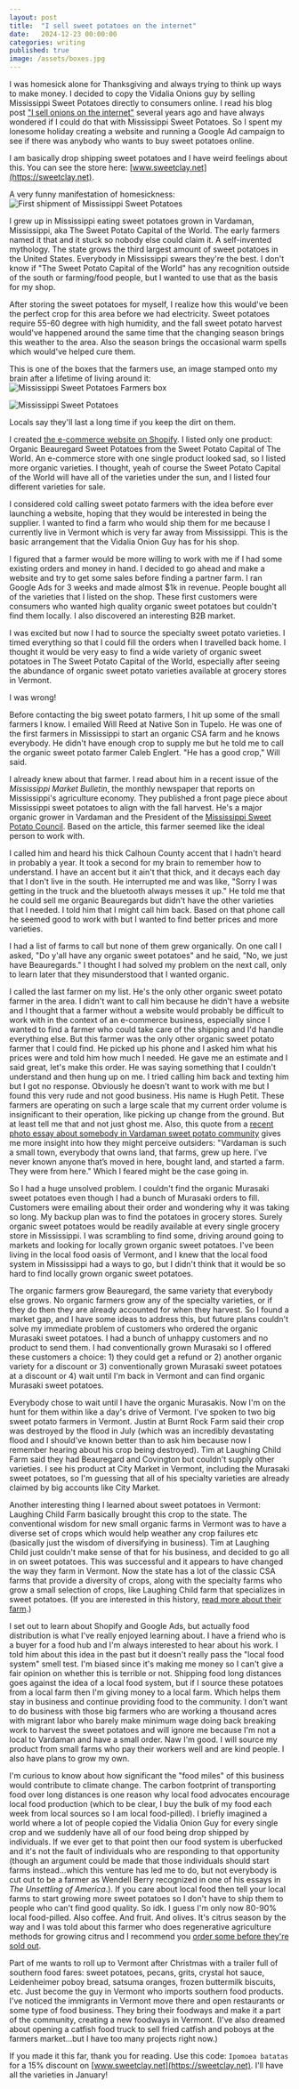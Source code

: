 ```yaml
---
layout: post
title:  "I sell sweet potatoes on the internet"
date:   2024-12-23 00:00:00
categories: writing
published: true
image: /assets/boxes.jpg
---
```


I was homesick alone for Thanksgiving and always trying to think up ways to make money. I decided to copy the Vidalia Onions guy by selling Mississippi Sweet Potatoes directly to consumers online. I read his blog post ["I sell onions on the internet"](https://www.deepsouthventures.com/i-sell-onions-on-the-internet/) several years ago and have always wondered if I could do that with Mississippi Sweet Potatoes. So I spent my lonesome holiday creating a website and running a Google Ad campaign to see if there was anybody who wants to buy sweet potatoes online. 

I am basically drop shipping sweet potatoes and I have weird feelings about this. You can see the store here: [www.sweetclay.net](https://sweetclay.net).

A very funny manifestation of homesickness:
![First shipment of Mississippi Sweet Potatoes](/assets/boxes.jpg)

I grew up in Mississippi eating sweet potatoes grown in Vardaman, Mississippi, aka The Sweet Potato Capital of the World. The early farmers named it that and it stuck so nobody else could claim it. A self-invented mythology. The state grows the third largest amount of sweet potatoes in the United States. Everybody in Mississippi swears they're the best. I don't know if "The Sweet Potato Capital of the World" has any recognition outside of the south or farming/food people, but I wanted to use that as the basis for my shop.

After storing the sweet potatoes for myself, I realize how this would've been the perfect crop for this area before we had electricity. Sweet potatoes require 55-60 degree with high humidity, and the fall sweet potato harvest would've happened around the same time that the changing season brings this weather to the area. Also the season brings the occasional warm spells which would've helped cure them.

This is one of the boxes that the farmers use, an image stamped onto my brain after a lifetime of living around it:
![Mississippi Sweet Potatoes Farmers box](/assets/farm-boxes.jpg)

![Mississippi Sweet Potatoes](/assets/sweetpotatoes.jpg)

Locals say they'll last a long time if you keep the dirt on them.

I created [the e-commerce website on Shopify](https://sweetclay.net). I listed only one product: Organic Beauregard Sweet Potatoes from the Sweet Potato Capital of The World. An e-commerce store with one single product looked sad, so I listed more organic varieties. I thought, yeah of course the Sweet Potato Capital of the World will have all of the varieties under the sun, and I listed four different varieties for sale. 

I considered cold calling sweet potato farmers with the idea before ever launching a website, hoping that they would be interested in being the supplier. I wanted to find a farm who would ship them for me because I currently live in Vermont which is very far away from Mississippi. This is the basic arrangement that the Vidalia Onion Guy has for his shop.

I figured that a farmer would be more willing to work with me if I had some existing orders and money in hand. I decided to go ahead and make a website and try to get some sales before finding a partner farm. I ran Google Ads for 3 weeks and made almost $1k in revenue. People bought all of the varieties that I listed on the shop. These first customers were consumers who wanted high quality organic sweet potatoes but couldn't find them locally. I also discovered an interesting B2B market.

I was excited but now I had to source the specialty sweet potato varieties. I timed everything so that I could fill the orders when I travelled back home. I thought it would be very easy to find a wide variety of organic sweet potatoes in The Sweet Potato Capital of the World, especially after seeing the abundance of organic sweet potato varieties available at grocery stores in Vermont.

I was wrong!

Before contacting the big sweet potato farmers, I hit up some of the small farmers I know. I emailed Will Reed at Native Son in Tupelo. He was one of the first farmers in Mississippi to start an organic CSA farm and he knows everybody. He didn't have enough crop to supply me but he told me to call the organic sweet potato farmer Caleb Englert. "He has a good crop," Will said.

I already knew about that farmer. I read about him in a recent issue of the *Mississippi Market Bulletin*, the monthly newspaper that reports on Mississippi's agriculture economy. They published a front page piece about Mississippi sweet potatoes to align with the fall harvest. He's a major organic grower in Vardaman and the President of the [Mississippi Sweet Potato Council](http://www.mssweetpotato.org/home.html). Based on the article, this farmer seemed like the ideal person to work with.

I called him and heard his thick Calhoun County accent that I hadn't heard in probably a year. It took a second for my brain to remember how to understand. I have an accent but it ain't that thick, and it decays each day that I don't live in the south. He interrupted me and was like, "Sorry I was getting in the truck and the bluetooth always messes it up." He told me that he could sell me organic Beauregards but didn't have the other varieties that I needed. I told him that I might call him back. Based on that phone call he seemed good to work with but I wanted to find better prices and more varieties.

I had a list of farms to call but none of them grew organically. On one call I asked, "Do y'all have any organic sweet potatoes" and he said, "No, we just have Beauregards." I thought I had solved my problem on the next call, only to learn later that they misunderstood that I wanted organic.

I called the last farmer on my list. He's the only other organic sweet potato farmer in the area. I didn't want to call him because he didn't have a website and I thought that a farmer without a website would probably be difficult to work with in the context of an e-commerce business, especially since I wanted to find a farmer who could take care of the shipping and I'd handle everything else. But this farmer was the only other organic sweet potato farmer that I could find. He picked up his phone and I asked him what his prices were and told him how much I needed. He gave me an estimate and I said great, let's make this order. He was saying something that I couldn't understand and then hung up on me. I tried calling him back and texting him but I got no response. Obviously he doesn't want to work with me but I found this very rude and not good business. His name is Hugh Petit. These farmers are operating on such a large scale that my current order volume is insignificant to their operation, like picking up change from the ground. But at least tell me that and not just ghost me. Also, this quote from a [recent photo essay about somebody in Vardaman sweet potato community](https://mississippifolklife.org/photo-essays/sweet-potato-sweets) gives me more insight into how they might perceive outsiders: "Vardaman is such a small town, everybody that owns land, that farms, grew up here. I’ve never known anyone that’s moved in here, bought land, and started a farm. They were from here." Which I feared might be the case going in.

So I had a huge unsolved problem. I couldn't find the organic Murasaki sweet potatoes even though I had a bunch of Murasaki orders to fill. Customers were emailing about their order and wondering why it was taking so long. My backup plan was to find the potatoes in grocery stores. Surely organic sweet potatoes would be readily available at every single grocery store in Mississippi. I was scrambling to find some, driving around going to markets and looking for locally grown organic sweet potatoes. I've been living in the local food oasis of Vermont, and I knew that the local food system in Mississippi had a ways to go, but I didn't think that it would be so hard to find locally grown organic sweet potatoes.

The organic farmers grow Beauregard, the same variety that everybody else grows. No organic farmers grow any of the specialty varieties, or if they do then they are already accounted for when they harvest. So I found a market gap, and I have some ideas to address this, but future plans couldn't solve my immediate problem of customers who ordered the organic Murasaki sweet potatoes. I had a bunch of unhappy customers and no product to send them. I had conventionally grown Murasaki so I offered these customers a choice: 1) they could get a refund or 2) another organic variety for a discount or 3) conventionally grown Murasaki sweet potatoes at a discount or 4) wait until I'm back in Vermont and can find organic Murasaki sweet potatoes.

Everybody chose to wait until I have the organic Murasakis. Now I'm on the hunt for them within like a day's drive of Vermont. I've spoken to two big sweet potato farmers in Vermont. Justin at Burnt Rock Farm said their crop was destroyed by the flood in July (which was an incredibly devastating flood and I should've known better than to ask him because now I remember hearing about his crop being destroyed). Tim at Laughing Child Farm said they had Beauregard and Covington but couldn't supply other varieties. I see his product at City Market in Vermont, including the Murasaki sweet potatoes, so I'm guessing that all of his specialty varieties are already claimed by big accounts like City Market.

Another interesting thing I learned about sweet potatoes in Vermont: Laughing Child Farm basically brought this crop to the state. The conventional wisdom for new small organic farms in Vermont was to have a diverse set of crops which would help weather any crop failures etc (basically just the wisdom of diversifying in business). Tim at Laughing Child just couldn't make sense of that for his business, and decided to go all in on sweet potatoes. This was successful and it appears to have changed the way they farm in Vermont. Now the state has a lot of the classic CSA farms that provide a diversity of crops, along with the specialty farms who grow a small selection of crops, like Laughing Child farm that specializes in sweet potatoes. (If you are interested in this history, [read more about their farm](https://www.sevendaysvt.com/food-drink/pawlets-laughing-child-farm-takes-local-sweet-potatoes-to-a-new-level-36832837).)

I set out to learn about Shopify and Google Ads, but actually food distribution is what I've really enjoyed learning about. I have a friend who is a buyer for a food hub and I'm always interested to hear about his work. I told him about this idea in the past but it doesn't really pass the "local food system" smell test.  I'm biased since it's making me money so I can't give a fair opinion on whether this is terrible or not. Shipping food long distances goes against the idea of a local food system, but if I source these potatoes from a local farm then I'm giving money to a local farm. Which helps them stay in business and continue providing food to the community. I don't want to do business with those big farmers who are working a thousand acres with migrant labor who barely make minimum wage doing back breaking work to harvest the sweet potatoes and will ignore me because I'm not a local to Vardaman and have a small order. Naw I'm good. I will source my product from small farms who pay their workers well and are kind people. I also have plans to grow my own.

I'm curious to know about how significant the "food miles" of this business would contribute to climate change. The carbon footprint of transporting food over long distances is one reason why local food advocates encourage local food production (which to be clear, I buy the bulk of my food each week from local sources so I am local food-pilled). I briefly imagined a world where a lot of people copied the Vidalia Onion Guy for every single crop and we suddenly have all of our food being drop shipped by individuals. If we ever get to that point then our food system is uberfucked and it's not the fault of individuals who are responding to that opportunity (though an argument could be made that those individuals should start farms instead...which this venture has led me to do, but not everybody is cut out to be a farmer as Wendell Berry recognized in one of his essays in *The Unsettling of America*.). If you care about local food then tell your local farms to start growing more sweet potatoes so I don't have to ship them to people who can't find good quality. So idk. I guess I'm only now 80-90% local food-pilled. Also coffee. And fruit. And olives. It's citrus season by the way and I was told about this farmer who does regenerative agriculture methods for growing citrus and I recommend you [order some before they're sold out](https://squeezecitrus.com/).

Part of me wants to roll up to Vermont after Christmas with a trailer full of southern food fares: sweet potatoes, pecans, grits, crystal hot sauce, Leidenheimer poboy bread, satsuma oranges, frozen buttermilk biscuits, etc. Just become the guy in Vermont who imports southern food products. I've noticed the immigrants in Vermont move there and open restaurants or some type of food business. They bring their foodways and make it a part of the community, creating a new foodways in Vermont. (I've also dreamed about opening a catfish food truck to sell fried catfish and poboys at the farmers market...but I have too many projects right now.)

If you made it this far, thank you for reading. Use this code: `Ipomoea batatas` for a 15% discount on [www.sweetclay.net](https://sweetclay.net). I'll have all the varieties in January!
